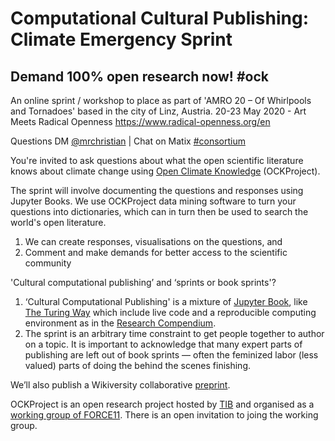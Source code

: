 # Computational Cultural Publishing: Climate Emergency Sprint

## Demand 100% open research now! #ock

An online sprint / workshop to place as part of 'AMRO 20 – Of Whirlpools and Tornadoes' based in the city of Linz, Austria. 20-23 May 2020 - Art Meets Radical Openness https://www.radical-openness.org/en

Questions DM [@mrchristian](https://twitter.com/mrchristian99) | Chat on Matix [#consortium](https://matrix.to/#/!FiKFsTGrfPrQGYZaFZ:matrix.org?via=matrix.org)

You're invited to ask questions about what the open scientific literature knows about climate change using [Open Climate Knowledge](https://github.com/OCKProject/climate) (OCKProject).

The sprint will involve documenting the questions and responses using Jupyter Books. We use OCKProject data mining software to turn your questions into dictionaries, which can in turn then be used to search the world's open literature.

 1. We can create responses, visualisations on the questions, and
 2. Comment and make demands for better access to the scientific community

'Cultural computational publishing’ and ‘sprints or book sprints'?

 1. ‘Cultural Computational Publishing' is a mixture of [Jupyter Book](https://jupyterbook.org/intro.html), like [The Turing Way](https://the-turing-way.netlify.app/introduction/introduction.html) which include live code and a reproducible computing environment as in the [Research Compendium](https://research-compendium.science/).
 2. The sprint is an arbitrary time constraint to get people together to author on a topic. It is important to acknowledge that many expert parts of publishing are left out of book sprints — often the feminized labor (less valued) parts of doing the behind the scenes finishing.
 
We’ll also publish a Wikiversity collaborative [preprint](https://en.wikiversity.org/wiki/WikiJournal_Preprints/Cultural_Computational_Publishing:_A_Sprint).

OCKProject is an open research project hosted by [TIB](https://www.tib.eu/en) and organised as a [working group of FORCE11](https://www.force11.org/group/open-climate-knowledge). There is an open invitation to joing the working group.
